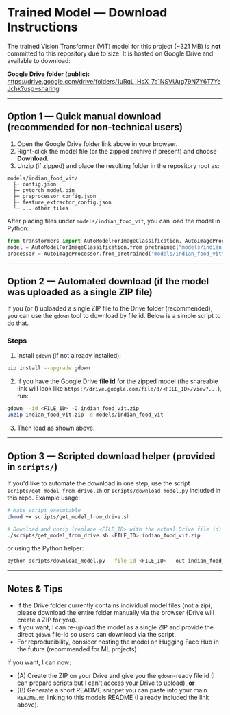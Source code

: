 # Trained Model — Download Instructions

The trained Vision Transformer (ViT) model for this project (~321 MB) is **not** committed to this repository due to size. It is hosted on Google Drive and available to download:

**Google Drive folder (public):**  
https://drive.google.com/drive/folders/1uRqL_HsX_7a1NSVUug79N7Y6T7YeJchk?usp=sharing

---

## Option 1 — Quick manual download (recommended for non-technical users)

1. Open the Google Drive folder link above in your browser.  
2. Right-click the model file (or the zipped archive if present) and choose **Download**.  
3. Unzip (if zipped) and place the resulting folder in the repository root as:

```
models/indian_food_vit/
  ├─ config.json
  ├─ pytorch_model.bin
  ├─ preprocessor_config.json
  ├─ feature_extractor_config.json
  └─ ... other files
```

After placing files under `models/indian_food_vit`, you can load the model in Python:

```python
from transformers import AutoModelForImageClassification, AutoImageProcessor
model = AutoModelForImageClassification.from_pretrained("models/indian_food_vit")
processor = AutoImageProcessor.from_pretrained("models/indian_food_vit")
```

---

## Option 2 — Automated download (if the model was uploaded as a single ZIP file)

If you (or I) uploaded a single ZIP file to the Drive folder (recommended), you can use the `gdown` tool to download by file id. Below is a simple script to do that.

### Steps
1. Install `gdown` (if not already installed):  
```bash
pip install --upgrade gdown
```

2. If you have the Google Drive **file id** for the zipped model (the shareable link will look like `https://drive.google.com/file/d/<FILE_ID>/view?...`), run:

```bash
gdown --id <FILE_ID> -O indian_food_vit.zip
unzip indian_food_vit.zip -d models/indian_food_vit
```

3. Then load as shown above.

---

## Option 3 — Scripted download helper (provided in `scripts/`)

If you'd like to automate the download in one step, use the script `scripts/get_model_from_drive.sh` or `scripts/download_model.py` included in this repo. Example usage:

```bash
# Make script executable
chmod +x scripts/get_model_from_drive.sh

# Download and unzip (replace <FILE_ID> with the actual Drive file id)
./scripts/get_model_from_drive.sh <FILE_ID> indian_food_vit.zip
```

or using the Python helper:

```bash
python scripts/download_model.py --file-id <FILE_ID> --out indian_food_vit.zip
```

---

## Notes & Tips

- If the Drive folder currently contains individual model files (not a zip), please download the entire folder manually via the browser (Drive will create a ZIP for you).
- If you want, I can re-upload the model as a single ZIP and provide the direct `gdown` file-id so users can download via the script.
- For reproducibility, consider hosting the model on Hugging Face Hub in the future (recommended for ML projects).

If you want, I can now:
- (A) Create the ZIP on your Drive and give you the `gdown`-ready file id (I can prepare scripts but I can't access your Drive to upload), **or**
- (B) Generate a short README snippet you can paste into your main `README.md` linking to this models README (I already included the link above).


